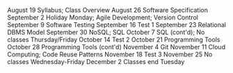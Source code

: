 August 19 Syllabus; Class Overview
August 26 Software Specification
September 2 Holiday Monday; Agile Development; Version Control
September 9 Software Testing
September 16 Test 1
September 23 Relational DBMS Model
September 30 NoSQL; SQL
October 7 SQL (cont'd); No classes Thursday/Friday
October 14 Test 2
October 21 Programming Tools
October 28 Programming Tools (cont'd)
November 4 Git
November 11 Cloud Computing; Code Reuse Patterns
November 18 Test 3
November 25 No classes Wednesday-Friday
December 2 Classes end Tuesday